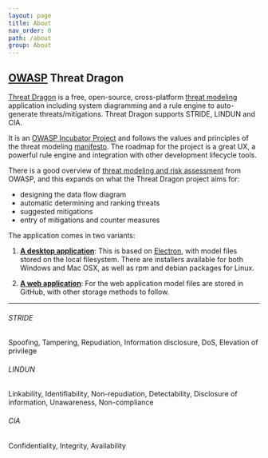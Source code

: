 ```yaml
---
layout: page
title: About
nav_order: 0
path: /about
group: About
---
```


## [OWASP](https://www.owasp.org) Threat Dragon

[Threat Dragon](http://owasp.org/www-project-threat-dragon) is a free, open-source, 
cross-platform [threat modeling](https://owasp.org/www-community/Threat_Modeling)
application including system diagramming and a rule engine to auto-generate threats/mitigations.
Threat Dragon supports STRIDE, LINDUN and CIA.

It is an [OWASP Incubator Project](https://owasp.org/www-project-threat-dragon/)
and follows the values and principles of the threat modeling [manifesto](https://www.threatmodelingmanifesto.org/).
The roadmap for the project is a great UX, a powerful rule engine and integration with other development lifecycle tools.

There is a good overview of [threat modeling and risk assessment](https://owasp.org/www-community/Application_Threat_Modeling)
from OWASP, and this expands on what the Threat Dragon project aims for: 
* designing the data flow diagram
* automatic determining and ranking threats
* suggested mitigations
* entry of mitigations and counter measures

The application comes in two variants:

1. [**A desktop application**](https://github.com/OWASP/threat-dragon-desktop/releases): This is based on
[Electron](https://electron.atom.io/), with model files stored on the local filesystem.
There are installers available for both Windows and Mac OSX, as well as rpm and debian packages for Linux.

1. [**A web application**](https://github.com/owasp/threat-dragon/releases): For the web application model files
are stored in GitHub, with other storage methods to follow.

____
###### STRIDE
Spoofing, Tampering, Repudiation, Information disclosure, DoS, Elevation of privilege

###### LINDUN
Linkability, Identifiability, Non-repudiation, Detectability, Disclosure of information, Unawareness, Non-compliance

###### CIA
Confidentiality, Integrity, Availability
